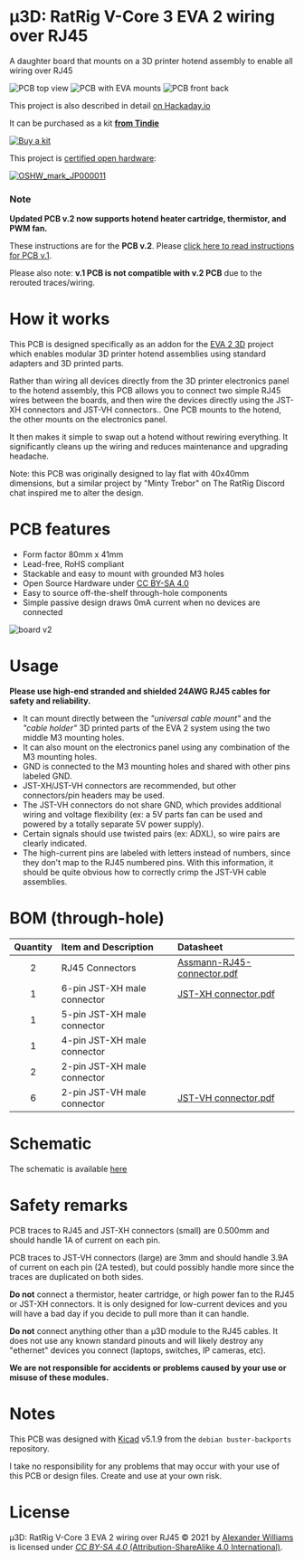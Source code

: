 # μ3D: RatRig V-Core 3 EVA 2 wiring over RJ45

A daughter board that mounts on a 3D printer hotend assembly to enable all wiring over RJ45

![PCB top view](https://user-images.githubusercontent.com/153401/143161138-772cbbf9-6d6e-4158-b800-b3ac4bef9860.JPG)
![PCB with EVA mounts](https://user-images.githubusercontent.com/153401/143161167-ff0e7fd6-2696-4782-bdb2-5b6789e5beee.JPG)
![PCB front back](https://user-images.githubusercontent.com/153401/143161180-5f51c765-8b14-40fc-a12e-8c1ebe864eb7.JPG)

This project is also described in detail [on Hackaday.io](https://hackaday.io/project/180918-3d-ratrig-v-core-3-eva-2-wiring-over-rj45)

It can be purchased as a kit **[from Tindie](https://www.tindie.com/products/24538/)**

 [![Buy a kit](https://d2ss6ovg47m0r5.cloudfront.net/badges/tindie-mediums.png)](https://www.tindie.com/products/24538/)

This project is [certified open hardware](https://certification.oshwa.org/jp000011.html):

[![OSHW_mark_JP000011](https://user-images.githubusercontent.com/153401/129275894-ec9e520a-f5d3-463a-a676-4d8060423e29.png)](https://certification.oshwa.org/jp000009.html)


### Note

**Updated PCB v.2 now supports hotend heater cartridge, thermistor, and PWM fan.**

These instructions are for the **PCB v.2**. Please [click here to read instructions for PCB v.1](https://github.com/aw/hw-micro3d/releases/tag/v1).

Please also note: **v.1 PCB is not compatible with v.2 PCB** due to the rerouted traces/wiring.

# How it works

This PCB is designed specifically as an addon for the [EVA 2 3D](https://main.eva-3d.page/) project which enables modular 3D printer hotend assemblies using standard adapters and 3D printed parts.

Rather than wiring all devices directly from the 3D printer electronics panel to the hotend assembly, this PCB allows you to connect two simple RJ45 wires between the boards, and then wire the devices directly using the JST-XH connectors and JST-VH connectors.. One PCB mounts to the hotend, the other mounts on the electronics panel.

It then makes it simple to swap out a hotend without rewiring everything. It significantly cleans up the wiring and reduces maintenance and upgrading headache.

Note: this PCB was originally designed to lay flat with 40x40mm dimensions, but a similar project by "Minty Trebor" on The RatRig Discord chat inspired me to alter the design.

# PCB features

  * Form factor 80mm x 41mm
  * Lead-free, RoHS compliant
  * Stackable and easy to mount with grounded M3 holes
  * Open Source Hardware under [CC BY-SA 4.0](#License)
  * Easy to source off-the-shelf through-hole components
  * Simple passive design draws 0mA current when no devices are connected

![board v2](https://user-images.githubusercontent.com/153401/143161563-d7b1c7b4-fe65-4a85-bfe3-481e461585fc.png)

# Usage

**Please use high-end stranded and shielded 24AWG RJ45 cables for safety and reliability.**

  * It can mount directly between the _"universal cable mount"_ and the _"cable holder"_ 3D printed parts of the EVA 2 system using the two middle M3 mounting holes.
  * It can also mount on the electronics panel using any combination of the M3 mounting holes.
  * GND is connected to the M3 mounting holes and shared with other pins labeled GND.
  * JST-XH/JST-VH connectors are recommended, but other connectors/pin headers may be used.
  * The JST-VH connectors do not share GND, which provides additional wiring and voltage flexibility (ex: a 5V parts fan can be used and powered by a totally separate 5V power supply).
  * Certain signals should use twisted pairs (ex: ADXL), so wire pairs are clearly indicated.
  * The high-current pins are labeled with letters instead of numbers, since they don't map to the RJ45 numbered pins. With this information, it should be quite obvious how to correctly crimp the JST-VH cable assemblies.

# BOM (through-hole)

| Quantity | Item and Description | Datasheet |
| :----: | :---- | :---- |
| 2 | RJ45 Connectors | [Assmann-RJ45-connector.pdf](datasheets/Assmann-RJ45-connector.pdf) |
| 1 | 6-pin JST-XH male connector | [JST-XH connector.pdf](datasheets/JST-XH-connector.pdf) |
| 1 | 5-pin JST-XH male connector | |
| 1 | 4-pin JST-XH male connector | |
| 2 | 2-pin JST-XH male connector | |
| 6 | 2-pin JST-VH male connector | [JST-VH connector.pdf](datasheets/JST-V-connector.pdf) |

# Schematic

The schematic is available [here](schematic-v2.pdf)

# Safety remarks

PCB traces to RJ45 and JST-XH connectors (small) are 0.500mm and should handle 1A of current on each pin.

PCB traces to JST-VH connectors (large) are 3mm and should handle 3.9A of current on each pin (2A tested), but could possibly handle more since the traces are duplicated on both sides.

**Do not** connect a thermistor, heater cartridge, or high power fan to the RJ45 or JST-XH connectors. It is only designed for low-current devices and you will have a bad day if you decide to pull more than it can handle.

**Do not** connect anything other than a μ3D module to the RJ45 cables. It does not use any known standard pinouts and will likely destroy any "ethernet" devices you connect (laptops, switches, IP cameras, etc).

**We are not responsible for accidents or problems caused by your use or misuse of these modules.**

# Notes

This PCB was designed with [Kicad](https://kicad.org/) v5.1.9 from the `debian buster-backports` repository.

I take no responsibility for any problems that may occur with your use of this PCB or design files. Create and use at your own risk.

# License

μ3D: RatRig V-Core 3 EVA 2 wiring over RJ45 © 2021 by [Alexander Williams](https://a1w.ca/) is licensed under [_CC BY-SA 4.0_ (Attribution-ShareAlike 4.0 International)](https://creativecommons.org/licenses/by-nc-sa/4.0/).
